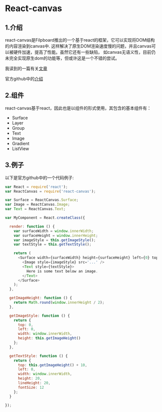 # React-canvas

## 1.介绍
   react-canvas是Filpboard推出的一个基于react的框架，它可以实现将DOM结构的内容渲染到canvas中.
   这样解决了原生DOM渲染速度慢的问题，并且canvas可以被硬件加速，提高了性能。虽然它还有一些缺陷，
   如canvas无语义性，目前仍未完全实现原生dom的功能等，但或许这是一个不错的尝试。
   
   
   我读到的一篇有关[文章](http://www.ruanyifeng.com/blog/2015/02/future-of-dom.html)
   
   官方github中的[介绍](https://github.com/Flipboard/react-canvas)
   
## 2.组件
react-canvas基于react，因此也是以组件的形式使用，其包含的基本组件有：

* Surface
* Layer
* Group
* Text
* Image
* Gradient
* ListView

## 3.例子
以下是官方github中的一个代码例子:
```javascript
var React = require('react');
var ReactCanvas = require('react-canvas');

var Surface = ReactCanvas.Surface;
var Image = ReactCanvas.Image;
var Text = ReactCanvas.Text;

var MyComponent = React.createClass({

  render: function () {
    var surfaceWidth = window.innerWidth;
    var surfaceHeight = window.innerHeight;
    var imageStyle = this.getImageStyle();
    var textStyle = this.getTextStyle();

    return (
      <Surface width={surfaceWidth} height={surfaceHeight} left={0} top={0}>
        <Image style={imageStyle} src='...' />
        <Text style={textStyle}>
          Here is some text below an image.
        </Text>
      </Surface>
    );
  },

  getImageHeight: function () {
    return Math.round(window.innerHeight / 2);
  },

  getImageStyle: function () {
    return {
      top: 0,
      left: 0,
      width: window.innerWidth,
      height: this.getImageHeight()
    };
  },

  getTextStyle: function () {
    return {
      top: this.getImageHeight() + 10,
      left: 0,
      width: window.innerWidth,
      height: 20,
      lineHeight: 20,
      fontSize: 12
    };
  }

});
```